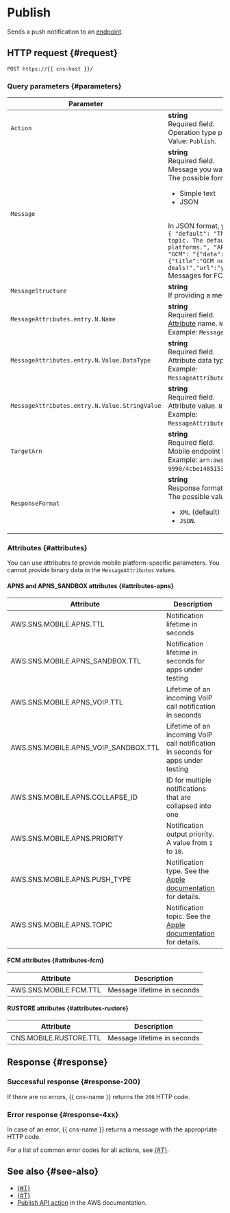 # Publish

Sends a push notification to an [endpoint](../concepts/index.md#mobile-endpoints).

## HTTP request {#request}

```http
POST https://{{ cns-host }}/
```

### Query parameters {#parameters}

Parameter | Description
--- | ---
`Action` | **string**<br/>Required field.<br/>Operation type parameter.<br/>Value: `Publish`.
`Message` | **string**<br/>Required field.<br/>Message you want to send to the endpoint.<br/>The possible formats are:<ul><li>Simple text</li><li>JSON</li></ul><br/>In JSON format, you can optionally provide text for a specific mobile platform, e.g.:<br/>`{ "default": "This is the default message which must be present when publishing a message to a topic. The default message will only be used if a message is not present for one of the notification platforms.", "APNS": "{"aps":{"alert": "Check out these awesome deals!","url":"yandex.cloud"} }", "GCM": "{"data":{"message":"Check out these awesome deals!","url":"yandex.cloud"},"notification":{"title":"GCM notification title"}}" "HMS": "{"data":{"message":"Check out these awesome deals!","url":"yandex.cloud"},"notification":{"title":"HMS notification title"}}" }`<br/>Messages for FCM and HMS platforms must contain at least one of the `data` or `notification` fields.
`MessageStructure` | **string**<br/>If providing a message in JSON format in the `Message` field, set the `MessageStructure` field to `json`.
`MessageAttributes.entry.N.Name` | **string**<br/>Required field.<br/>[Attribute](#attributes) name. `N` is a numeric value.<br/>Example: `MessageAttributes.entry.1.Name=FirstName&MessageAttributes.entry.2.Name=SecondName`.
`MessageAttributes.entry.N.Value.DataType` | **string**<br/>Required field.<br/>Attribute data type. `N` is a numeric value.<br/>Example: `MessageAttributes.entry.1.Value.DataType=String&MessageAttributes.entry.2.Value.DataType=Number`.
`MessageAttributes.entry.N.Value.StringValue` | **string**<br/>Required field.<br/>Attribute value. `N` is a numeric value.<br/>Example: `MessageAttributes.entry.1.Value.StringValue=background&MessageAttributes.entry.2.Value.StringValue=5`.
`TargetArn` | **string**<br/>Required field.<br/>Mobile endpoint ID (ARN).<br/>Example: `arn:aws:sns::aoegtvhtp8ob********:endpoint/GCM/test-cns-9990/4cbe148515360244248c993abe0a12884d162bb15e87d6c16bd0c810********`.
`ResponseFormat` | **string**<br/>Response format.<br/>The possible values include:<ul><li>`XML` (default)</li><li>`JSON`.</li></ul>

### Attributes {#attributes}

You can use attributes to provide mobile platform-specific parameters. You cannot provide binary data in the `MessageAttributes` values.

#### APNS and APNS_SANDBOX attributes {#attributes-apns}

Attribute | Description
--- | ---
AWS.SNS.MOBILE.APNS.TTL | Notification lifetime in seconds
AWS.SNS.MOBILE.APNS_SANDBOX.TTL | Notification lifetime in seconds for apps under testing
AWS.SNS.MOBILE.APNS_VOIP.TTL | Lifetime of an incoming VoIP call notification in seconds
AWS.SNS.MOBILE.APNS_VOIP_SANDBOX.TTL | Lifetime of an incoming VoIP call notification in seconds for apps under testing
AWS.SNS.MOBILE.APNS.COLLAPSE_ID | ID for multiple notifications that are collapsed into one
AWS.SNS.MOBILE.APNS.PRIORITY | Notification output priority. A value from `1` to `10`.
AWS.SNS.MOBILE.APNS.PUSH_TYPE | Notification type. See the [Apple documentation](https://developer.apple.com/documentation/usernotifications/sending-notification-requests-to-apns#Know-when-to-use-push-types) for details.
AWS.SNS.MOBILE.APNS.TOPIC | Notification topic. See the [Apple documentation](https://developer.apple.com/documentation/usernotifications/sending-notification-requests-to-apns#Send-a-POST-request-to-APNs) for details.

#### FCM attributes {#attributes-fcm}

Attribute | Description
--- | ---
AWS.SNS.MOBILE.FCM.TTL | Message lifetime in seconds

#### RUSTORE attributes {#attributes-rustore}

Attribute | Description
--- | ---
CNS.MOBILE.RUSTORE.TTL | Message lifetime in seconds

## Response {#response}

### Successful response {#response-200}

If there are no errors, {{ cns-name }} returns the `200` HTTP code.

### Error response {#response-4xx}

In case of an error, {{ cns-name }} returns a message with the appropriate HTTP code.

For a list of common error codes for all actions, see [{#T}](common-errors.md).

## See also {#see-also}

* [{#T}](index.md)
* [{#T}](send-request.md)
* [Publish API action](https://docs.aws.amazon.com/sns/latest/api/API_Publish.html) in the AWS documentation.
